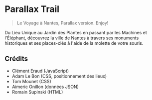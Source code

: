 # Parallax Trail

> Le Voyage à Nantes, Parallax version. Enjoy!

Du Lieu Unique au Jardin des Plantes en passant par les Machines et l'Éléphant, découvrez la ville de Nantes à travers ses monuments historiques et ses places-clés à l'aide de la molette de votre souris.

## Crédits

* Clément Eraud (JavaScript)
* Adam Le Bon (CSS, positionnement des lieux)
* Tom Mounet (CSS)
* Aimeric Onillon (données JSON)
* Romain Supinski (HTML)